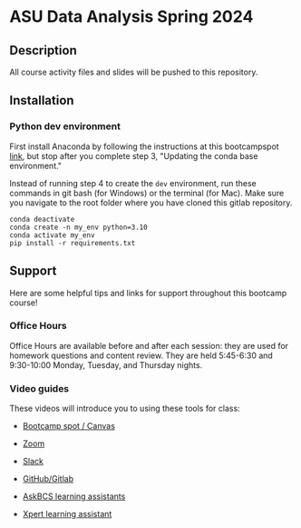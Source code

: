 # ASU Data Analysis Spring 2024

## Description
All course activity files and slides will be pushed to this repository.

## Installation
### Python dev environment
First install Anaconda by following the instructions at this bootcampspot [link](https://bootcampspot.instructure.com/courses/5315/pages/3-getting-started?module_item_id=1238161), but stop after you complete step 3, "Updating the conda base environment."

Instead of running step 4 to create the `dev` environment, run these commands in git bash (for Windows) or the terminal (for Mac).  Make sure you navigate to the root folder where you have cloned this gitlab repository.

```
conda deactivate
conda create -n my_env python=3.10
conda activate my_env
pip install -r requirements.txt
```

## Support
Here are some helpful tips and links for support throughout this bootcamp course!

### Office Hours
Office Hours are available before and after each session: they are used for homework questions and content review.  They are held 5:45-6:30 and 9:30-10:00 Monday, Tuesday, and Thursday nights.


### Video guides
These videos will introduce you to using these tools for class:

- [Bootcamp spot / Canvas](https://2u-20.wistia.com/medias/8ljbsznkdc)

- [Zoom](https://2u-20.wistia.com/medias/9dc5g4zgc2)

- [Slack](https://2u-20.wistia.com/medias/aek9yxfpwh)

- [GitHub/Gitlab](https://2u-20.wistia.com/medias/huk3lgcsi8)

- [AskBCS learning assistants](https://2u-20.wistia.com/medias/q7vpwoh52m)

- [Xpert learning assistant](https://app.frame.io/presentations/a01490d1-a2c5-4bdd-90ed-fcac9f08cf7e)


